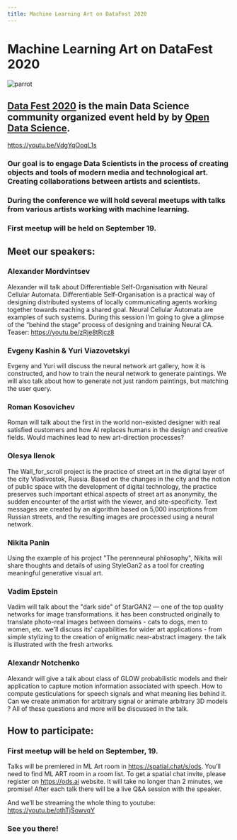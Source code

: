 ```yaml
---
title: Machine Learning Art on DataFest 2020
---
```

# Machine Learning Art on DataFest 2020
![parrot](https://fest.ai/2020/static/img/design/fest_global_white_fill.svg)

## [Data Fest 2020](https://fest.ai/2020) is the main Data Science community organized event held by by [Open Data Science](https://ods.ai).

https://youtu.be/VdgYqOoqL1s

### Our goal is to engage Data Scientists in the process of creating objects and tools of modern media and technological art. Creating collaborations between artists and scientists.
### During the conference we will hold several meetups with talks from various artists working with machine learning. 
###  First meetup will be held on September 19. 

## Meet our speakers:
### Alexander Mordvintsev
Alexander will talk about Differentiable Self-Organisation with Neural Cellular Automata.
Differentiable Self-Organisation is a practical way of designing distributed systems of locally communicating agents working together towards reaching a shared goal. Neural Cellular Automata are examples of such systems. During this session I’m going to give a glimpse of the “behind the stage“ process of designing and training Neural CA.
Teaser: https://youtu.be/zRje8tRjcz8

### Evgeny Kashin & Yuri Viazovetskyi
Evgeny and Yuri will discuss the neural network art gallery, how it is constructed, and how to train the neural network to generate paintings. We will also talk about how to generate not just random paintings, but matching the user query.

### Roman Kosovichev
Roman will talk about the first in the world non-existed designer with real satisfied customers and how AI replaces humans in the design and creative fields. Would machines lead to new art-direction processes?

### Olesya Ilenok
The Wall_for_scroll project is the practice of street art in the digital layer of the city Vladivostok, Russia. Based on the changes in the city and the notion of public space with the development of digital technology, the practice preserves such important ethical aspects of street art as anonymity, the sudden encounter of the artist with the viewer, and site-specificity. Text messages are created by an algorithm based on 5,000 inscriptions from Russian streets, and the resulting images are processed using a neural network.

### Nikita Panin
Using the example of his project  "The perenneural philosophy", Nikita will share thoughts and details of using StyleGan2 as a tool for creating meaningful generative visual art.

### Vadim Epstein 
Vadim will talk about the "dark side" of StarGAN2 — one of the top quality networks for image transformations. it has been constructed originally to translate photo-real images between domains - cats to dogs, men to women, etc. we'll discuss its' capabilities for wider art applications - from simple stylizing to the creation of enigmatic near-abstract imagery. the talk is illustrated with the fresh artworks.

### Alexandr Notchenko
Alexandr will give a talk about class of GLOW probabilistic models and their application to capture motion information associated with speech. How to compute gesticulations for speech signals and what meaning lies behind it. Can we create animation for arbitrary signal or animate arbitrary 3D models ?  All of these questions and more will be discussed in the talk.

## How to participate:
### First meetup will be held on September, 19. 
Talks will be premiered in ML Art room in https://spatial.chat/s/ods. 
You’ll need to find ML ART room in a room list.
To get a spatial chat invite, please register on https://ods.ai website. It will take no longer than 2 minutes, we promise! 
After each talk there will be a live Q&A session with the speaker.

And we’ll be streaming the whole thing to youtube:
https://youtu.be/othTjSowvqY

### See you there!

